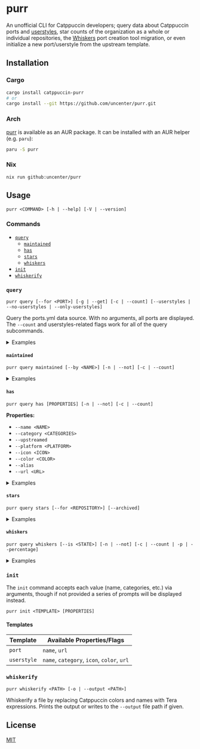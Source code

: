 # purr

An unofficial CLI for Catppuccin developers; query data about Catppuccin ports and [userstyles](https://github.com/catppuccin/userstyles), star counts of the organization as a whole or individual repositories, the [Whiskers](https://github.com/catppuccin/whiskers) port creation tool migration, or even initialize a new port/userstyle from the upstream template.

## Installation

### Cargo

```sh
cargo install catppuccin-purr
# or
cargo install --git https://github.com/uncenter/purr.git
```

### Arch

[purr](https://aur.archlinux.org/packages/purr/) is available as an AUR package.
It can be installed with an AUR helper (e.g. `paru`):

```sh
paru -S purr
```

### Nix

```
nix run github:uncenter/purr
```

## Usage

```
purr <COMMAND> [-h | --help] [-V | --version]
```

### Commands

- [`query`](#query)
  - [`maintained`](#maintained)
  - [`has`](#has)
  - [`stars`](#stars)
  - [`whiskers`](#whiskers)
- [`init`](#init)
- [`whiskerify`](#whiskerify)

### `query`

```
purr query [--for <PORT>] [-g | --get] [-c | --count] [--userstyles | --no-userstyles | --only-userstyles]
```

Query the ports.yml data source. With no arguments, all ports are displayed. The `--count` and userstyles-related flags work for all of the query subcommands.

<details>
<summary>Examples</summary>

- List all ports.

  ```
  purr query
  ```

- List all ports excluding userstyles.

  ```
  purr query --no-userstyles
  ```

- List all userstyles.

  ```
  purr query --only-userstyles
  ```

- Count the number of ports.

  ```
  purr query --count
  ```

- List the names of all ports.

  ```
  purr query --get name
  ```

- List the current maintainers of the `nvim` port.

  ```
  purr query --for nvim --get current-maintainers
  ```

</details>

#### `maintained`

```
purr query maintained [--by <NAME>] [-n | --not] [-c | --count]
```

<details>
<summary>Examples</summary>

- List maintained ports.

  ```
  purr query maintained
  ```

- Count the number of maintained ports.

  ```
  purr query maintained --count
  ```

- List *un*maintained ports.

  ```
  purr query maintained --not
  ```

- Count the number of *un*maintained ports.

  ```
  purr query maintained --not --count
  ```

- List ports maintained by `<username>`.

  ```
  purr query maintained --by "<username>"
  ```

- Count the number of ports maintained by `<username>`.

  ```
  purr query maintained --by "<username>" --count
  ```

- List ports _not_ maintained by `<username>`.

  ```
  purr query maintained --by "<username>" --not
  ```

- Count the number of ports _not_ maintained by `<username>`.

  ```
  purr query maintained --by "<username>" --not --count
  ```

</details>

#### `has`

```
purr query has [PROPERTIES] [-n | --not] [-c | --count]
```

**Properties:**

- `--name <NAME>`
- `--category <CATEGORIES>`
- `--upstreamed`
- `--platform <PLATFORM>`
- `--icon <ICON>`
- `--color <COLOR>`
- `--alias`
- `--url <URL>`

<details>
<summary>Examples</summary>

- List ports with `color` set to `mauve`.

  ```
  purr query has --color mauve
  ```

- Count the number of ports that have `color` set to `mauve`.

  ```
  purr query has --color mauve --count
  ```

- Count the number of ports that have `color` set to anything other than `mauve`.

  ```
  purr query has --color mauve --not --count
  ```

- List ports that do not have `icon` defined.

  ```
  purr query has --icon --not
  ```

- List ports with categories of `application_launcher` and `system`.

  ```
  purr query has --category application_launcher,system
  ```

</details>

#### `stars`

```
purr query stars [--for <REPOSITORY>] [--archived]
```

<details>
<summary>Examples</summary>

- Get the total stars for all repositories across the organization.

  ```
  purr query stars
  ```

- Get the total stars for all non-archived repositories across the organization.

  ```
  purr query stars --archived false
  ```

- Get the total stars for only archived repositories across the organization.

  ```
  purr query stars --archived true
  ```

- Get the stars for a repository called `<repository>`.

  ```
  purr query stars --for "<repository>"
  ```

</details>

#### `whiskers`

```
purr query whiskers [--is <STATE>] [-n | --not] [-c | --count | -p | --percentage]
```

<details>
<summary>Examples</summary>

- Get the overall statistics of the Whiskerification process.

  ```
  purr query whiskers
  ```

- List Whiskerified repositories.

  ```
  purr query whiskers --is true
  ```

- List non-Whiskerified repositories.

  ```
  purr query whiskers --is false
  ```

- List repositories Whiskers is not applicable for.

  ```
  purr query whiskers --is not-applicable
  ```

- List repositories Whiskers _is_ applicable for.

  ```
  purr query whiskers --is not-applicable --not
  ```

</details>

### `init`

The `init` command accepts each value (name, categories, etc.) via arguments, though if not provided a series of prompts will be displayed instead.

```
purr init <TEMPLATE> [PROPERTIES]
```

#### Templates

| Template    | Available Properties/Flags                 |
| ----------- | ------------------------------------------ |
| `port`      | `name`, `url`                              |
| `userstyle` | `name`, `category`, `icon`, `color`, `url` |

### `whiskerify`

```
purr whiskerify <PATH> [-o | --output <PATH>]
```

Whiskerify a file by replacing Catppuccin colors and names with Tera expressions. Prints the output or writes to the `--output` file path if given.

## License

[MIT](LICENSE)
